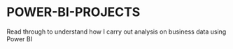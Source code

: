 # POWER-BI-PROJECTS
Read through to understand how I carry out analysis on business data using Power BI
